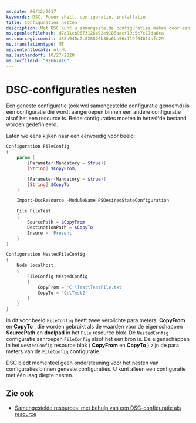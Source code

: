 ```yaml
---
ms.date: 06/12/2017
keywords: DSC, Power shell, configuratie, installatie
title: Configuraties nesten
description: Met DSC kunt u samengestelde configuraties maken door een configuratie in een andere configuratie te nesten.
ms.openlocfilehash: d7a81cb9673126e92e9185aacf19c5c7c17da8ca
ms.sourcegitcommit: 488a940c7c828820b36a6ba56c119f64614afc29
ms.translationtype: MT
ms.contentlocale: nl-NL
ms.lasthandoff: 10/27/2020
ms.locfileid: "92667416"
---
```

# <a name="nesting-dsc-configurations"></a>DSC-configuraties nesten

Een geneste configuratie (ook wel samengestelde configuratie genoemd) is een configuratie die wordt aangeroepen binnen een andere configuratie alsof het een resource is. Beide configuraties moeten in hetzelfde bestand worden gedefinieerd.

Laten we eens kijken naar een eenvoudig voor beeld:

```powershell
Configuration FileConfig
{
    param (
        [Parameter(Mandatory = $true)]
        [String] $CopyFrom,

        [Parameter(Mandatory = $true)]
        [String] $CopyTo
    )

    Import-DscResource -ModuleName PSDesiredStateConfiguration

    File FileTest
    {
        SourcePath = $CopyFrom
        DestinationPath = $CopyTo
        Ensure = 'Present'
    }
}

Configuration NestedFileConfig
{
    Node localhost
    {
        FileConfig NestedConfig
        {
            CopyFrom = 'C:\Test\TestFile.txt'
            CopyTo = 'C:\Test2'
        }
    }
}
```

In dit voor beeld `FileConfig` heeft twee verplichte para meters, **CopyFrom** en **CopyTo** , die worden gebruikt als de waarden voor de eigenschappen **SourcePath** en **doelpad** in het `File` resource blok. De `NestedConfig` configuratie aanroepen `FileConfig` alsof het een bron is. De eigenschappen in het `NestedConfig` resource blok ( **CopyFrom** en **CopyTo** ) zijn de para meters van de `FileConfig` configuratie.

DSC biedt momenteel geen ondersteuning voor het nesten van configuraties binnen geneste configuraties. U kunt alleen een configuratie met één laag diepte nesten.

## <a name="see-also"></a>Zie ook

- [Samengestelde resources: met behulp van een DSC-configuratie als resource](../resources/authoringResourceComposite.md)
